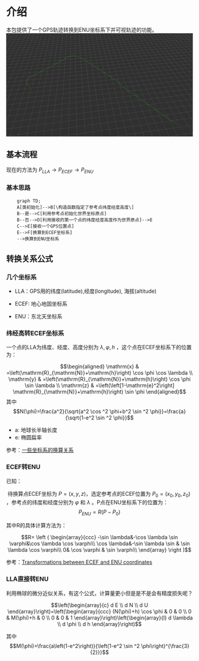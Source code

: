 # 介绍

本包提供了一个GPS轨迹转换到ENU坐标系下并可视轨迹的功能。
![](gpspath.png)

## 基本流程

现在的方法为
$P_{LLA} \rightarrow P_{ECEF} \rightarrow P_{ENU}$

### 基本思路

``` mermaid
    graph TD;
    A[类初始化]-->B[\构造函数指定了参考点纬度经度高度\]
    B--是-->C[利用参考点初始化世界坐标原点]
    B--否-->D[利用接收的第一个点的纬度经度高度作为世界原点]-->E
    C-->E[接收一个GPS位置点]
    E-->F[换算到ECEF坐标系]
    -->换算到ENU坐标系
```

## 转换关系公式

### 几个坐标系

- LLA：GPS用的纬度(latitude),经度(longitude), 海拔(altitude)

- ECEF: 地心地固坐标系
- ENU：东北天坐标系

### 纬经高转ECEF坐标系

一个点的LLA为纬度、经度、高度分别为 $\lambda ,\varphi ,h$ ，这个点在ECEF坐标系下的位置为：

$$\begin{aligned}
\mathrm{x} & =\left(\mathrm{R}_{\mathrm{N}}+\mathrm{h}\right) \cos \phi \cos \lambda \\
\mathrm{y} & =\left(\mathrm{R}_{\mathrm{N}}+\mathrm{h}\right) \cos \phi \sin \lambda \\
\mathrm{z} & =\left(\left[1-\mathrm{e}^2\right] \mathrm{R}_{\mathrm{N}}+\mathrm{h}\right) \sin \phi
\end{aligned}$$
其中
$$N(\phi)=\frac{a^2}{\sqrt{a^2 \cos ^2 \phi+b^2 \sin ^2 \phi}}=\frac{a}{\sqrt{1-e^2 \sin ^2 \phi}}$$

- a: 地球长半轴长度
- e: 椭圆扁率

参考：[一些坐标系的换算关系](https://en.wikipedia.org/wiki/Geographic_coordinate_conversion)

### ECEF转ENU

已知：

​ 待换算点ECEF坐标为  $P=(x,y,z)$，选定参考点的ECEF位置为 $P_0=(x_0,y_0,z_0)$ ，参考点的纬度和经度分别为  $\varphi$ 和 $\lambda$ 。P点在ENU坐标系下的位置为：
$$P_{ENU}=R(P-P_0)$$

其中R的具体计算方法为：

$$R=
\left (
\begin{array}{ccc}
-\sin \lambda&-\cos \lambda \sin \varphi&\cos \lambda \cos \varphi\\
\cos \lambda&-\sin \lambda \sin & \sin \lambda \cos \varphi\\
0& \cos \varphi & \sin \varphi\\
\end{array}
\right )$$

参考：[Transformations between ECEF and ENU coordinates](https://gssc.esa.int/navipedia/index.php/Transformations_between_ECEF_and_ENU_coordinates)

### LLA直接转ENU

利用椭球的微分近似关系，有这个公式，计算量更小但是是不是会有精度损失呢？ 

$$\left(\begin{array}{c}
d E \\
d N \\
d U
\end{array}\right)=\left(\begin{array}{ccc}
(N(\phi)+h) \cos \phi & 0 & 0 \\
0 & M(\phi)+h & 0 \\
0 & 0 & 1
\end{array}\right)\left(\begin{array}{l}
d \lambda \\
d \phi \\
d h
\end{array}\right)$$

其中 $$M(\phi)=\frac{a\left(1-e^2\right)}{\left(1-e^2 \sin ^2 \phi\right)^{\frac{3}{2}}}$$
